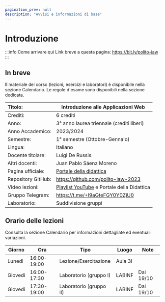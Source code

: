 ```yaml
---
pagination_prev: null
description: "Avvisi e informazioni di base"
---
```


# Introduzione

:::info Come arrivare qui
Link breve a questa pagina: https://bit.ly/polito-iaw
:::


## In breve

Il materiale del corso (lezioni, esercizi e laboratori) è disponibile nella sezione Calendario. Le regole d'esame sono disponibili nella sezione dedicata.

| Titolo:                | Introduzione alle Applicazioni Web                  |
|:-----------------------|-----------------------------------------------------|
| Crediti:               | 	6 crediti                                          |
| Anno:                  | 	3° anno laurea triennale (crediti liberi)          |
| Anno Accademico:       | 	2023/2024                                          |
| Semestre:              | 	1° semestre (Ottobre-Gennaio)                      |
| Lingua:                | 	Italiano                                           |
| Docente titolare:      | 	Luigi De Russis                                    |
| Altri docenti:         | 	Juan Pablo Sáenz Moreno                            |
| Pagina ufficiale: 	   | [Portale della didattica](https://didattica.polito.it/pls/portal30/gap.pkg_guide.viewGap?p_cod_ins=01DXU) |
| Repository GitHub:     | https://github.com/polito-iaw-2023                  |
| Video lezioni: 	       | [Playlist YouTube](https://www.youtube.com/playlist?list=PLs7DWGc_wmwT7lSFgUpuNX80Pc7wp5rah) e Portale della Didattica          |
| Gruppo Telegram: 	     | https://t.me/+I9aGteFGY0Y0ZjU0                      |
| Laboratorio:           | Suddivisione gruppi                                 |


## Orario delle lezioni

Consulta la sezione Calendario per informazioni dettagliate ed eventuali variazioni.

| Giorno   | Ora | Tipo | Luogo | Note |
|----------|----|-----|------|----|
| Lunedì   | 16:00-19:00 |Lezione/Esercitazione |Aula 3I | |
| Giovedì  | 16:00-17:30 |Laboratorio (gruppo I) | LABINF | Dal 19/10 |
| Giovedì  | 17:30-19:00 |Laboratorio (gruppo II) |LABINF | Dal 19/10 |
